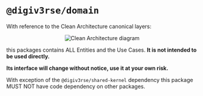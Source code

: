# `@digiv3rse/domain`

With reference to the Clean Architecture canonical layers:

<p align="center">
  <img src="https://blog.cleancoder.com/uncle-bob/images/2012-08-13-the-clean-architecture/CleanArchitecture.jpg" alt="Clean Architecture diagram">
</p>

this packages contains ALL Entities and the Use Cases. **It is not intended to be used directly.**

**Its interface will change without notice, use it at your own risk.**

With exception of the `@digiv3rse/shared-kernel` dependency this package MUST NOT have code dependency on other packages.
